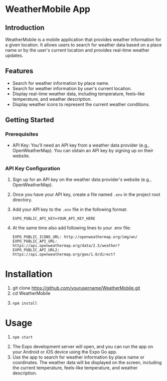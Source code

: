 # WeatherMobile App

## Introduction
WeatherMobile is a mobile application that provides weather information for a given location. It allows users to search for weather data based on a place name or by the user's current location and provides real-time weather updates. 

## Features
- Search for weather information by place name.
- Search for weather information by user's current location.
- Display real-time weather data, including temperature, feels-like temperature, and weather description.
- Display weather icons to represent the current weather conditions.

## Getting Started

### Prerequisites
- API Key: You'll need an API key from a weather data provider (e.g., OpenWeatherMap). You can obtain an API key by signing up on their website.

### API Key Configuration
1. Sign up for an API key on the weather data provider's website (e.g., OpenWeatherMap).
2. Once you have your API key, create a file named `.env` in the project root directory.
3. Add your API key to the `.env` file in the following format:

   ```plaintext
   EXPO_PUBLIC_API_KEY=YOUR_API_KEY_HERE
4. At the same time also add following lines to your .env file:
   
   ```plaintext
   EXPO_PUBLIC_ICONS_URL: http://openweathermap.org/img/wn/
   EXPO_PUBLIC_API_URL: https://api.openweathermap.org/data/2.5/weather?
   EXPO_PUBLIC_API_URL2: https://api.openweathermap.org/geo/1.0/direct?

# Installation
1. git clone https://github.com/yourusername/WeatherMobile.git
2. cd WeatherMobile
3. ```plaintext
   npm install

# Usage
1. ```plaintext
   npm start
2. The Expo development server will open, and you can run the app on your Android or iOS device using the Expo Go app.
3. Use the app to search for weather information by place name or coordinates. The weather data will be displayed on the screen, including the current temperature, feels-like temperature, and weather description.

